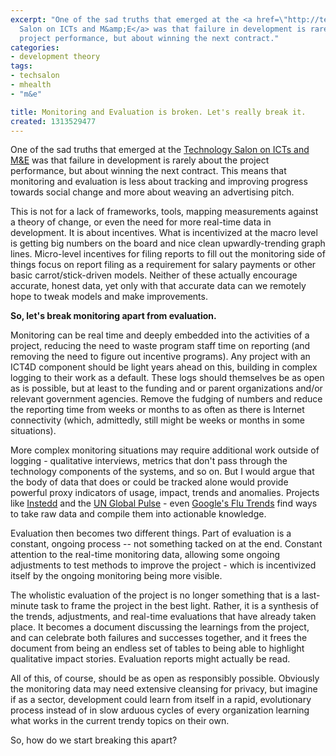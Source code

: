 ```yaml
---
excerpt: "One of the sad truths that emerged at the <a href=\"http://technologysalon.org/2011/07/what-are-effecitve-ict-tools-f.html\">Technology
  Salon on ICTs and M&amp;E</a> was that failure in development is rarely about the
  project performance, but about winning the next contract."
categories:
- development theory
tags:
- techsalon
- mhealth
- "m&e"

title: Monitoring and Evaluation is broken. Let's really break it.
created: 1313529477
---
```

One of the sad truths that emerged at the <a href="http://technologysalon.org/2011/07/what-are-effecitve-ict-tools-f.html">Technology Salon on ICTs and M&amp;E</a> was that failure in development is rarely about the project performance, but about winning the next contract.  This means that monitoring and evaluation is less about tracking and improving progress towards social change and more about weaving an advertising pitch.

This is not for a lack of frameworks, tools, mapping measurements against a theory of change, or even the need for more real-time data in development.  It is about incentives.  What is incentivized at the macro level is getting big numbers on the board and nice clean upwardly-trending graph lines.  Micro-level incentives for filing reports to fill out the monitoring side of things focus on report filing as a requirement for salary payments or other basic carrot/stick-driven models.  Neither of these actually encourage accurate, honest data, yet only with that accurate data can we remotely hope to tweak models and make improvements.

<strong>So, let's break monitoring apart from evaluation.</strong>
<!--break-->
Monitoring can be real time and deeply embedded into the activities of a project, reducing the need to waste program staff time on reporting (and removing the need to figure out incentive programs). Any project with an ICT4D component should be light years ahead on this, building in complex logging to their work as a default. These logs should themselves be as open as is possible, but at least to the funding and or parent organizations and/or relevant government agencies.  Remove the fudging of numbers and reduce the reporting time from weeks or months to as often as there is Internet connectivity (which, admittedly, still might be weeks or months in some situations).

More complex monitoring situations may require additional work outside of logging - qualitative interviews, metrics that don't pass through the technology components of the systems, and so on.  But I would argue that the body of data that does or could be tracked alone would provide powerful proxy indicators of usage, impact, trends and anomalies.  Projects like <a href="http://instedd.org/">Instedd</a> and the <a href="/blog/2010/12/pulsecamp_building_a_vital">UN Global Pulse</a> - even <a href="http://www.google.org/flutrends/">Google's Flu Trends</a> find ways to take raw data and compile them into actionable knowledge.

Evaluation then becomes two different things.  Part of evaluation is a constant, ongoing process -- not something tacked on at the end. Constant attention to the real-time monitoring data, allowing some ongoing adjustments to test methods to improve the project - which is incentivized itself by the ongoing monitoring being more visible.

The wholistic evaluation of the project is no longer something that is a last-minute task to frame  the project in the best light.  Rather, it is a synthesis of the trends, adjustments, and real-time evaluations that have already taken place.  It becomes a document discussing the learnings from the project, and can celebrate both failures and successes together, and it frees the document from being an endless set of tables to being able to highlight qualitative impact stories.  Evaluation reports might actually be read.

All of this, of course, should be as open as responsibly possible.  Obviously the monitoring data may need extensive cleansing for privacy, but imagine if as a sector, development could learn from itself in a rapid, evolutionary process instead of in slow arduous cycles of every organization learning what works in the current trendy topics on their own.

So, how do we start breaking this apart?
